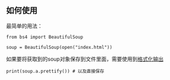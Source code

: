 ## 如何使用

最简单的用法：

```
from bs4 import BeautifulSoup

soup = BeautifulSoup(open("index.html"))
```

如果要将获取到的soup对象保存到文件里面，需要使用到[格式化输出](https://beautifulsoup.readthedocs.io/zh_CN/v4.4.0/#id48)

```
print(soup.a.prettify()) # 以及直接保存
```

